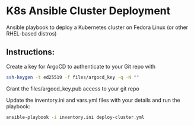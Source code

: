 # K8s Ansible Cluster Deployment

Ansible playbook to deploy a Kubernetes cluster on Fedora Linux (or other RHEL-based distros)

## Instructions:

Create a key for ArgoCD to authenticate to your Git repo with

```bash
ssh-keygen -t ed25519 -f files/argocd_key -q -N ""
```

Grant the files/argocd_key.pub access to your git repo

Update the inventory.ini and vars.yml files with your details and run the playbook:

```bash
ansible-playbook -i inventory.ini deploy-cluster.yml
```
